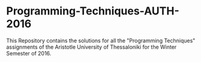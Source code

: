 # Programming-Techniques-AUTH-2016
This Repository contains the solutions for all the "Programming Techniques"  assignments of the Aristotle University of Thessaloniki for the Winter Semester of 2016.
